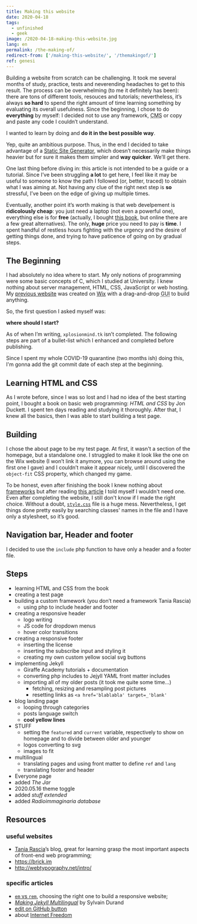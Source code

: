 ```yaml
---
title: Making this website
date: 2020-04-18
tags:
  - unfinished
  - geek
image: /2020-04-18-making-this-website.jpg
lang: en
permalink: /the-making-of/
redirect-from: ['/making-this-website/', '/themakingof/']
ref: genesi
---
```

Building a website from scratch can be challenging. It took me several months of study, practice, tests and neverending headaches to get to this result. The process can be overwhelming (to me it definitely has been): there are tons of different tools, resouces and tutorials; nevertheless, it’s always **so hard** to spend the right amount of time learning something by evaluating its overall usefulness. Since the beginning, I chose to do **everything** by myself: I decided not to use any framework, <abbr title='Content Management System'>CMS</abbr> or copy and paste any code I couldn’t understand.

I wanted to learn by doing and **do it in the best possible way**.

Yep, quite an ambitious purpose. Thus, in the end I decided to take advantage of a [Static Site Generator](https://en.wikipedia.org/wiki/Static_site_generator 'Static Site Generator on Wikipedia'), which doesn’t necessarily make things heavier but for sure it makes them simpler and **way quicker**. We’ll get there.

One last thing before diving in: this article is not intended to be a guide or a tutorial. Since I’ve been struggling **a lot** to get here, I feel like it may be useful to someone to know the path I followed (or, better, traced) to obtain what I was aiming at. Not having any clue of the right next step is **so** stressful, I’ve been on the edge of giving up multiple times.

Eventually, another point it’s worth making is that web develpement is **ridicolously cheap**: you just need a laptop (not even a powerful one), everything else is for **free** (actually, I bought [this book](https://www.htmlandcssbook.com/ 'Learn HTML and CSS - a book that teaches you in a nicer way'), but online there are a few great alternatives). The only, **huge** price you need to pay is **time**. I spent handful of restless hours fighting with the urgency and the desire of getting things done, and trying to have paticence of going on by gradual steps. 

## The Beginning

I had absolutely no idea where to start. My only notions of programming were some basic concepts of C, which I studied at University. I knew nothing about server management, HTML, CSS, JavaScript or web hosting. My [previous website](https://web.archive.org/https://xplosionmind.wixsite.com/xplosionmind 'Archived version of xplosionmind on Wix') was created on [Wix](https://wix.com) with a drag-and-drop <abbr title='Graphical User Interface'>GUI</abbr> to build anything.

So, the first question I asked myself was:

**where should I start?**

As of when I’m writing, `xplosionmind.tk` isn’t completed. The following steps are part of a bullet-list which I enhanced and completed before publishing.

Since I spent my whole COVID-19 quarantine (two months ish) doing this, I'm gonna add the git commit date of each step at the beginning.

## Learning HTML and CSS

As I wrote before, since I was so lost and I had no idea of the best starting point, I bought a book on basic web programming: <cite>HTML and CSS</cite> by Jon Duckett. I spent ten days reading and studying it thoroughly. After that, I knew all the basics, then I was able to start building a test page.

## Building

I chose the about page to be my test page. At first, it wasn't a section of the homepage, but a standalone one. I struggled to make it look like the one on the Wix website (I won’t link it anymore, you can browse around using the first one I gave) and I couldn’t make it appear nicely, until I discovered the `object-fit` CSS property, which changed my game.

To be honest, even after finishing the book I knew nothing about [frameworks](https://en.wikipedia.org/wiki/Web_framework 'Web framework on Wikipedia') but after reading [this article](https://www.taniarascia.com/you-dont-need-a-framework/ 'Understanding the Fundamentals of Responsive Design') I told myself I wouldn't need one. Even after completing the website, I still don't know if I made the right choice. Without a doubt, [`style.css`](https://github.com/xplosionmind/old.tommi.space/blob/8d4064dbd3c7a6812a0ee816ae1172a60b586420/style.css 'style.css in old.tommi.space archived repository on GitHub') file is a huge mess. Nevertheless, I get things done pretty easily by searching classes' names in the file and I have only a stylesheet, so it’s good.

## Navigation bar, Header and footer

I decided to use the `include` php function to have only a header and a footer file. 

## Steps

- learning HTML and CSS from the book
- creating a test page
- building a custom framework (you don’t need a framework Tania Rascia)
	- using php to include header and footer
- creating a responsive header
	- logo writing
	- JS code for dropdown menus
	- hover color transitions
- creating a responsive footer
	- inserting the license
	- inserting the subscribe input and styling it
	- creating my own custom yellow social svg buttons
- implementing Jekyll
	- Giraffe Academy tutorials + documentation
	- converting php includes to Jejyll YAML front matter includes
	- importing all of my older posts (it took me quite some time…)
		- fetching, resizing and resampling post pictures
		- resetting links as `<a href='blablabla' target=_'blank'`
- blog landing page
	- looping through categories
	- posts language switch
	- **cool yellow lines**
- STUFF
	- setting the `featured` and `current` variable, respectively to show on homepage and to divide between older and younger
	- logos converting to svg
	- images to fit
- multilingual
	- translating pages and using front matter to define `ref` and `lang`
	- translating footer and header
- Everyone page
- added _The Jar_
- 2020.05.16 theme toggle
- added _stuff extended_
- added _Radioimmaginaria database_

## Resources

### useful websites

- [Tania Rascia](https://www.taniarascia.com/)’s blog, great for learning grasp the most important aspects of front-end web programming;
- <https://brick.im>
- <http://webtypography.net/intro/>

### specific articles

- [`em` vs `rem`](https://webdesign.tutsplus.com/tutorials/comprehensive-guide-when-to-use-em-vs-rem--cms-23984 'Comprehensive Guide: When to Use Em vs. Rem'), choosing the right one to build a responsive website;
- <cite>[Making Jekyll Multilingual](https://www.sylvaindurand.org/making-jekyll-multilingual/)</cite> by Sylvain Durand
- [edit on GitHub button](https://gist.github.com/Eeemil/e93ad054a73037f5bea3#file-post-html 'Jekyll - adding edit on GitHub button to your site | GitHub Gist')
- about [Internet Freedom](/internet-freedom/)

